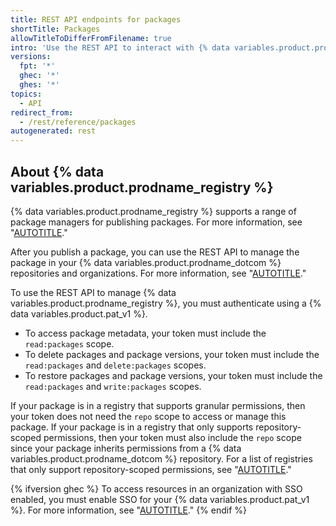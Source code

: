 ```yaml
---
title: REST API endpoints for packages
shortTitle: Packages
allowTitleToDifferFromFilename: true
intro: 'Use the REST API to interact with {% data variables.product.prodname_registry %}.'
versions:
  fpt: '*'
  ghec: '*'
  ghes: '*'
topics:
  - API
redirect_from:
  - /rest/reference/packages
autogenerated: rest
---
```


## About {% data variables.product.prodname_registry %}

{% data variables.product.prodname_registry %} supports a range of package managers for publishing packages. For more information, see "[AUTOTITLE](/packages/learn-github-packages/introduction-to-github-packages#supported-clients-and-formats)."

After you publish a package, you can use the REST API to manage the package in your {% data variables.product.prodname_dotcom %} repositories and organizations. For more information, see "[AUTOTITLE](/packages/learn-github-packages/deleting-and-restoring-a-package)."

To use the REST API to manage {% data variables.product.prodname_registry %}, you must authenticate using a {% data variables.product.pat_v1 %}.
- To access package metadata, your token must include the `read:packages` scope.
- To delete packages and package versions, your token must include the `read:packages` and `delete:packages` scopes.
- To restore packages and package versions, your token must include the `read:packages` and `write:packages` scopes.

If your package is in a registry that supports granular permissions, then your token does not need the `repo` scope to access or manage this package. If your package is in a registry that only supports repository-scoped permissions, then your token must also include the `repo` scope since your package inherits permissions from a {% data variables.product.prodname_dotcom %} repository. For a list of registries that only support repository-scoped permissions, see "[AUTOTITLE](/packages/learn-github-packages/about-permissions-for-github-packages#permissions-for-repository-scoped-packages)."

{% ifversion ghec %}
To access resources in an organization with SSO enabled, you must enable SSO for your {% data variables.product.pat_v1 %}. For more information, see "[AUTOTITLE](/authentication/authenticating-with-saml-single-sign-on/authorizing-a-personal-access-token-for-use-with-saml-single-sign-on)."
{% endif %}

<!-- Content after this section is automatically generated -->
